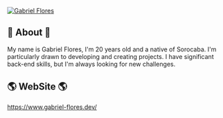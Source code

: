 <!--
**GabrielFlores8227/GabrielFlores8227** is a ✨ _special_ ✨ repository because its `README.md` (this file) appears on your GitHub profile.

Here are some ideas to get you started:

- 🔭 I’m currently working on ...
- 🌱 I’m currently learning ...
- 👯 I’m looking to collaborate on ...
- 🤔 I’m looking for help with ...
- 💬 Ask me about ...
- 📫 How to reach me: ...
- 😄 Pronouns: ...
- ⚡ Fun fact: ...
-->
[![Gabriel Flores](https://raw.githubusercontent.com/GabrielFlores8227/my-portfolio/main/assets/images/banner/banner.png)](https://www.gabriel-flores.dev/)

## 🚀 About 🚀

My name is Gabriel Flores, I'm 20 years old and a native of Sorocaba. I'm particularly drawn to developing and creating projects. I have significant back-end skills, but I'm always looking for new challenges.

## 🌎 WebSite 🌎

https://www.gabriel-flores.dev/
